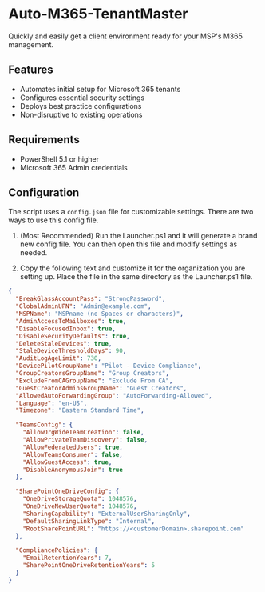 # Auto-M365-TenantMaster

Quickly and easily get a client environment ready for your MSP's M365 management.

## Features

- Automates initial setup for Microsoft 365 tenants
- Configures essential security settings
- Deploys best practice configurations
- Non-disruptive to existing operations

## Requirements

- PowerShell 5.1 or higher
- Microsoft 365 Admin credentials

## Configuration

The script uses a `config.json` file for customizable settings. There are two ways to use this config file.

1. (Most Recommended) Run the Launcher.ps1 and it will generate a brand new config file. You can then open this file and modify settings as needed.

2. Copy the following text and customize it for the organization you are setting up. Place the file in the same directory as the Launcher.ps1 file.

```json
{
  "BreakGlassAccountPass": "StrongPassword",
  "GlobalAdminUPN": "Admin@example.com",
  "MSPName": "MSPname (no Spaces or characters)",
  "AdminAccessToMailboxes": true,
  "DisableFocusedInbox": true,
  "DisableSecurityDefaults": true,
  "DeleteStaleDevices": true,
  "StaleDeviceThresholdDays": 90,
  "AuditLogAgeLimit": 730,
  "DevicePilotGroupName": "Pilot - Device Compliance",
  "GroupCreatorsGroupName": "Group Creators",
  "ExcludeFromCAGroupName": "Exclude From CA",
  "GuestCreatorAdminsGroupName": "Guest Creators",
  "AllowedAutoForwardingGroup": "AutoForwarding-Allowed",
  "Language": "en-US",
  "Timezone": "Eastern Standard Time",

  "TeamsConfig": {
    "AllowOrgWideTeamCreation": false,
    "AllowPrivateTeamDiscovery": false,
    "AllowFederatedUsers": true,
    "AllowTeamsConsumer": false,
    "AllowGuestAccess": true,
    "DisableAnonymousJoin": true
  },

  "SharePointOneDriveConfig": {
    "OneDriveStorageQuota": 1048576,
    "OneDriveNewUserQuota": 1048576,
    "SharingCapability": "ExternalUserSharingOnly",
    "DefaultSharingLinkType": "Internal",
    "RootSharePointURL": "https://<customerDomain>.sharepoint.com"
  },

  "CompliancePolicies": {
    "EmailRetentionYears": 7,
    "SharePointOneDriveRetentionYears": 5
  }
}
```
